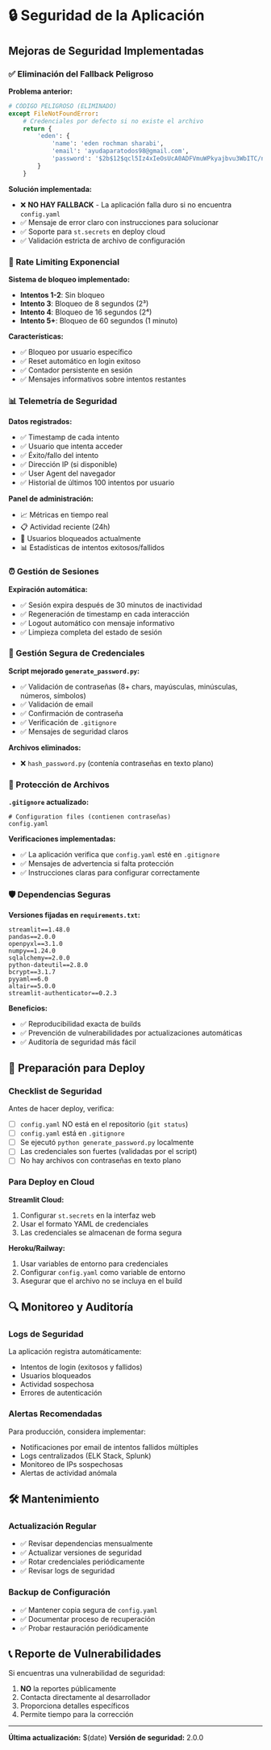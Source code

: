 # 🔒 Seguridad de la Aplicación

## Mejoras de Seguridad Implementadas

### ✅ Eliminación del Fallback Peligroso

**Problema anterior:**
```python
# CÓDIGO PELIGROSO (ELIMINADO)
except FileNotFoundError:
    # Credenciales por defecto si no existe el archivo
    return {
        'eden': {
            'name': 'eden rochman sharabi',
            'email': 'ayudaparatodos98@gmail.com',
            'password': '$2b$12$qcl5Iz4xIeOsUcA0ADFVmuWPkyajbvu3WbITC/nXb/GS/h4zndE56'
        }
    }
```

**Solución implementada:**
- ❌ **NO HAY FALLBACK** - La aplicación falla duro si no encuentra `config.yaml`
- ✅ Mensaje de error claro con instrucciones para solucionar
- ✅ Soporte para `st.secrets` en deploy cloud
- ✅ Validación estricta de archivo de configuración

### 🔐 Rate Limiting Exponencial

**Sistema de bloqueo implementado:**
- **Intentos 1-2**: Sin bloqueo
- **Intento 3**: Bloqueo de 8 segundos (2³)
- **Intento 4**: Bloqueo de 16 segundos (2⁴)
- **Intento 5+**: Bloqueo de 60 segundos (1 minuto)

**Características:**
- ✅ Bloqueo por usuario específico
- ✅ Reset automático en login exitoso
- ✅ Contador persistente en sesión
- ✅ Mensajes informativos sobre intentos restantes

### 📊 Telemetría de Seguridad

**Datos registrados:**
- ✅ Timestamp de cada intento
- ✅ Usuario que intenta acceder
- ✅ Éxito/fallo del intento
- ✅ Dirección IP (si disponible)
- ✅ User Agent del navegador
- ✅ Historial de últimos 100 intentos por usuario

**Panel de administración:**
- 📈 Métricas en tiempo real
- 📋 Actividad reciente (24h)
- 🚫 Usuarios bloqueados actualmente
- 📊 Estadísticas de intentos exitosos/fallidos

### ⏰ Gestión de Sesiones

**Expiración automática:**
- ✅ Sesión expira después de 30 minutos de inactividad
- ✅ Regeneración de timestamp en cada interacción
- ✅ Logout automático con mensaje informativo
- ✅ Limpieza completa del estado de sesión

### 🔑 Gestión Segura de Credenciales

**Script mejorado `generate_password.py`:**
- ✅ Validación de contraseñas (8+ chars, mayúsculas, minúsculas, números, símbolos)
- ✅ Validación de email
- ✅ Confirmación de contraseña
- ✅ Verificación de `.gitignore`
- ✅ Mensajes de seguridad claros

**Archivos eliminados:**
- ❌ `hash_password.py` (contenía contraseñas en texto plano)

### 📁 Protección de Archivos

**`.gitignore` actualizado:**
```
# Configuration files (contienen contraseñas)
config.yaml
```

**Verificaciones implementadas:**
- ✅ La aplicación verifica que `config.yaml` esté en `.gitignore`
- ✅ Mensajes de advertencia si falta protección
- ✅ Instrucciones claras para configurar correctamente

### 🛡️ Dependencias Seguras

**Versiones fijadas en `requirements.txt`:**
```
streamlit==1.48.0
pandas==2.0.0
openpyxl==3.1.0
numpy==1.24.0
sqlalchemy==2.0.0
python-dateutil==2.8.0
bcrypt==3.1.7
pyyaml==6.0
altair==5.0.0
streamlit-authenticator==0.2.3
```

**Beneficios:**
- ✅ Reproducibilidad exacta de builds
- ✅ Prevención de vulnerabilidades por actualizaciones automáticas
- ✅ Auditoría de seguridad más fácil

## 🚀 Preparación para Deploy

### Checklist de Seguridad

Antes de hacer deploy, verifica:

- [ ] `config.yaml` NO está en el repositorio (`git status`)
- [ ] `config.yaml` está en `.gitignore`
- [ ] Se ejecutó `python generate_password.py` localmente
- [ ] Las credenciales son fuertes (validadas por el script)
- [ ] No hay archivos con contraseñas en texto plano

### Para Deploy en Cloud

**Streamlit Cloud:**
1. Configurar `st.secrets` en la interfaz web
2. Usar el formato YAML de credenciales
3. Las credenciales se almacenan de forma segura

**Heroku/Railway:**
1. Usar variables de entorno para credenciales
2. Configurar `config.yaml` como variable de entorno
3. Asegurar que el archivo no se incluya en el build

## 🔍 Monitoreo y Auditoría

### Logs de Seguridad

La aplicación registra automáticamente:
- Intentos de login (exitosos y fallidos)
- Usuarios bloqueados
- Actividad sospechosa
- Errores de autenticación

### Alertas Recomendadas

Para producción, considera implementar:
- Notificaciones por email de intentos fallidos múltiples
- Logs centralizados (ELK Stack, Splunk)
- Monitoreo de IPs sospechosas
- Alertas de actividad anómala

## 🛠️ Mantenimiento

### Actualización Regular

- ✅ Revisar dependencias mensualmente
- ✅ Actualizar versiones de seguridad
- ✅ Rotar credenciales periódicamente
- ✅ Revisar logs de seguridad

### Backup de Configuración

- ✅ Mantener copia segura de `config.yaml`
- ✅ Documentar proceso de recuperación
- ✅ Probar restauración periódicamente

## 📞 Reporte de Vulnerabilidades

Si encuentras una vulnerabilidad de seguridad:

1. **NO** la reportes públicamente
2. Contacta directamente al desarrollador
3. Proporciona detalles específicos
4. Permite tiempo para la corrección

---

**Última actualización:** $(date)
**Versión de seguridad:** 2.0.0

